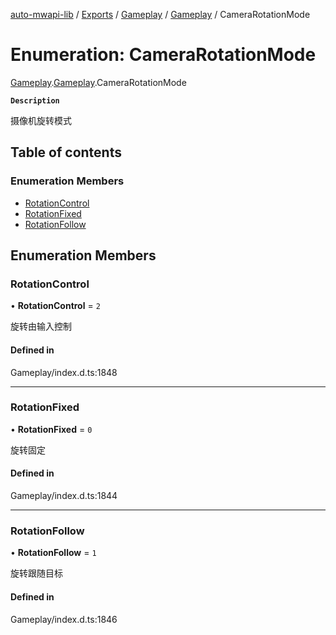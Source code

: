 [auto-mwapi-lib](../README.md) / [Exports](../modules.md) / [Gameplay](../modules/Gameplay.md) / [Gameplay](../modules/Gameplay.Gameplay.md) / CameraRotationMode

# Enumeration: CameraRotationMode

[Gameplay](../modules/Gameplay.md).[Gameplay](../modules/Gameplay.Gameplay.md).CameraRotationMode

**`Description`**

摄像机旋转模式

## Table of contents

### Enumeration Members

- [RotationControl](Gameplay.Gameplay.CameraRotationMode.md#rotationcontrol)
- [RotationFixed](Gameplay.Gameplay.CameraRotationMode.md#rotationfixed)
- [RotationFollow](Gameplay.Gameplay.CameraRotationMode.md#rotationfollow)

## Enumeration Members

### RotationControl

• **RotationControl** = `2`

旋转由输入控制

#### Defined in

Gameplay/index.d.ts:1848

---

### RotationFixed

• **RotationFixed** = `0`

旋转固定

#### Defined in

Gameplay/index.d.ts:1844

---

### RotationFollow

• **RotationFollow** = `1`

旋转跟随目标

#### Defined in

Gameplay/index.d.ts:1846
